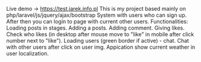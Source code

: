 Live demo -> https://test.jarek.info.pl
This is my project based mainly on php/laravel/js/jquery/ajax/bootstrap System with users who can sign up. After then you can login to page with current other users. 
Functionalities:
Loading posts in stages.
Adding a posts.
Adding comment.
Giving likes.
Check who likes (in desktop after mouse move to "like" in mobile after click number next to "like").
Loading users (green border if active) - chat.
Chat with other users after click on user img.
Appication show current weather in user localization.
